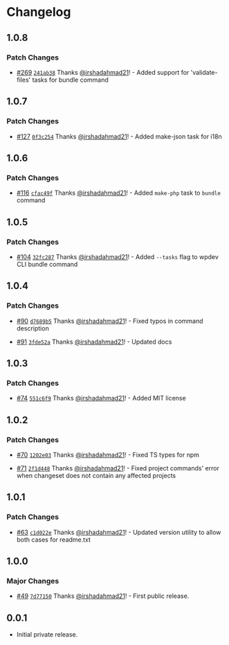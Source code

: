 # Changelog

## 1.0.8

### Patch Changes

- [#269](https://github.com/wpsocio/wp-projects/pull/269) [`241ab38`](https://github.com/wpsocio/wp-projects/commit/241ab38729a1e2a971736374d959c8b1b309cf6d) Thanks [@irshadahmad21](https://github.com/irshadahmad21)! - Added support for 'validate-files' tasks for bundle command

## 1.0.7

### Patch Changes

- [#127](https://github.com/wpsocio/wp-projects/pull/127) [`0f3c254`](https://github.com/wpsocio/wp-projects/commit/0f3c2540ffbef606386c462cbbca98b7b7f51b6a) Thanks [@irshadahmad21](https://github.com/irshadahmad21)! - Added make-json task for i18n

## 1.0.6

### Patch Changes

- [#116](https://github.com/wpsocio/wp-projects/pull/116) [`cfac49f`](https://github.com/wpsocio/wp-projects/commit/cfac49f19a2c8783782ba2d4229d5bf2a742ba11) Thanks [@irshadahmad21](https://github.com/irshadahmad21)! - Added `make-php` task to `bundle` command

## 1.0.5

### Patch Changes

- [#104](https://github.com/wpsocio/wp-projects/pull/104) [`32fc287`](https://github.com/wpsocio/wp-projects/commit/32fc2877376a7b4374ff315f210f9b3466b8ffac) Thanks [@irshadahmad21](https://github.com/irshadahmad21)! - Added `--tasks` flag to wpdev CLI bundle command

## 1.0.4

### Patch Changes

- [#90](https://github.com/wpsocio/wp-projects/pull/90) [`d7689b5`](https://github.com/wpsocio/wp-projects/commit/d7689b56e9b1b95f437b0b45066bb91a3c4f0f7e) Thanks [@irshadahmad21](https://github.com/irshadahmad21)! - Fixed typos in command description

- [#91](https://github.com/wpsocio/wp-projects/pull/91) [`3fde52a`](https://github.com/wpsocio/wp-projects/commit/3fde52a8492bf2f1970ebcb1ff5da3509220ad19) Thanks [@irshadahmad21](https://github.com/irshadahmad21)! - Updated docs

## 1.0.3

### Patch Changes

- [#74](https://github.com/wpsocio/wp-projects/pull/74) [`551c6f9`](https://github.com/wpsocio/wp-projects/commit/551c6f955ff213fd5330746afdbd826e582cffa6) Thanks [@irshadahmad21](https://github.com/irshadahmad21)! - Added MIT license

## 1.0.2

### Patch Changes

- [#70](https://github.com/wpsocio/wp-projects/pull/70) [`1202e03`](https://github.com/wpsocio/wp-projects/commit/1202e03417f3012933cbb6ca5ea97d2926be69a8) Thanks [@irshadahmad21](https://github.com/irshadahmad21)! - Fixed TS types for npm

- [#71](https://github.com/wpsocio/wp-projects/pull/71) [`2f1d448`](https://github.com/wpsocio/wp-projects/commit/2f1d448e3f3bf9f1968088e70d1233c7ff673515) Thanks [@irshadahmad21](https://github.com/irshadahmad21)! - Fixed project commands' error when changeset does not contain any affected projects

## 1.0.1

### Patch Changes

- [#63](https://github.com/wpsocio/wp-projects/pull/63) [`c1d022e`](https://github.com/wpsocio/wp-projects/commit/c1d022eefc2341bfd5cd6b9dcfe56641f0f5a874) Thanks [@irshadahmad21](https://github.com/irshadahmad21)! - Updated version utility to allow both cases for readme.txt

## 1.0.0

### Major Changes

- [#49](https://github.com/wpsocio/wp-projects/pull/49) [`7d77150`](https://github.com/wpsocio/wp-projects/commit/7d771509c28c42b4d3e87491bbf2fd6b7ae4e8af) Thanks [@irshadahmad21](https://github.com/irshadahmad21)! - First public release.

## 0.0.1

- Initial private release.
